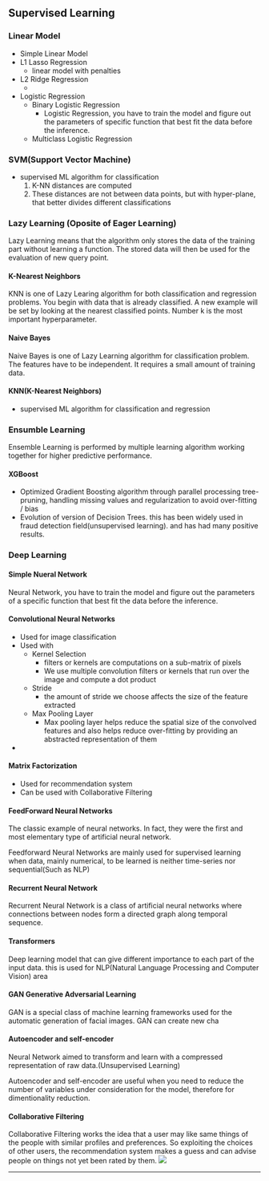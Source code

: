 ## Supervised Learning
### Linear Model
- Simple Linear Model
- L1 Lasso Regression
  - linear model with penalties
- L2 Ridge Regression
  - [//]: # (TODO)
- Logistic Regression
  - Binary Logistic Regression
    - Logistic Regression, you have to train the model and figure out the parameters of specific function that best fit the data before the inference.
  - Multiclass Logistic Regression

### SVM(Support Vector Machine)
- supervised ML algorithm for classification
  1. K-NN distances are computed 
  2. These distances are not between data points, but with hyper-plane, that better divides different classifications

### Lazy Learning (Oposite of Eager Learning)
Lazy Learning means that the algorithm only stores the data of the training part without learning a function. The stored data will then be used for the evaluation of new query point.

#### K-Nearest Neighbors
KNN is one of Lazy Learing algorithm for both classification and regression problems.
You begin with data that is already classified. A new example will be set by looking at the nearest classified points. Number k is the most important hyperparameter.

#### Naive Bayes
Naive Bayes is one of Lazy Learning algorithm for classification problem.
The features have to be independent. It requires a small amount of training data.

#### KNN(K-Nearest Neighbors)
- supervised ML algorithm for classification and regression


### Ensumble Learning 
Ensemble Learning is performed by multiple learning algorithm working together for higher predictive performance.

#### XGBoost
- Optimized Gradient Boosting algorithm through parallel processing tree-pruning, handling missing values and regularization to avoid over-fitting / bias
- Evolution of version of Decision Trees. this has been widely used in fraud detection field(unsupervised learning). and has had many positive results.



### Deep Learning
#### Simple Nueral Network
Neural Network, you have to train the model and figure out the parameters of a specific function that best fit the data before the inference.

#### Convolutional Neural Networks
- Used for image classification
- Used with 
  - Kernel Selection
    - filters or kernels are computations on a sub-matrix of pixels
    - We use multiple convolution filters or kernels that run over the image and compute a dot product
  - Stride
    - the amount of stride we choose affects the size of the feature extracted
  - Max Pooling Layer
    - Max pooling layer helps reduce the spatial size of the convolved features and also helps reduce over-fitting by providing an abstracted representation of them
- [//]: # (TODO Check which problem is suitable for)

#### Matrix Factorization
- Used for recommendation system
- Can be used with Collaborative Filtering

#### FeedForward Neural Networks
The classic example of neural networks. In fact, they were the first and most elementary type of artificial neural network.    

Feedforward Neural Networks are mainly used for supervised learning when data, mainly numerical, to be learned is neither time-series nor sequential(Such as NLP)

#### Recurrent Neural Network
Recurrent Neural Network is a class of artificial neural networks where connections between nodes form a directed graph along temporal sequence.

#### Transformers
Deep learning model that can give different importance to each part of the input data. this is used for NLP(Natural Language Processing and Computer Vision) area

#### GAN Generative Adversarial Learning
GAN is a special class of machine learning frameworks used for the automatic generation of facial images.
GAN can create new cha

#### Autoencoder and self-encoder
Neural Network aimed to transform and learn with a compressed representation of raw data.(Unsupervised Learning)

Autoencoder and self-encoder are useful when you need to reduce the number of variables under consideration for the model, therefore for dimentionality reduction.

#### Collaborative Filtering
Collaborative Filtering works the idea that a user may like same things of the people with similar profiles and preferences. So exploiting the choices of other users, the recommendation system makes a guess and can advise people on things not yet been rated by them.
<img src="https://s3.amazonaws.com/media.whizlabs.com/learn/ml33.png">

---